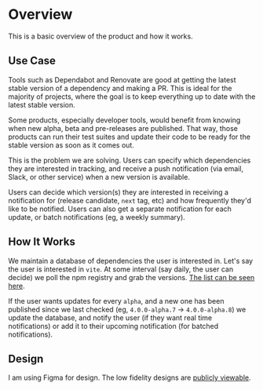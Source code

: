 # Overview

This is a basic overview of the product and how it works.

## Use Case

Tools such as Dependabot and Renovate are good at getting the latest stable version of a dependency and making a PR. This is ideal for the majority of projects, where the goal is to keep everything up to date with the latest stable version.

Some products, especially developer tools, would benefit from knowing when new alpha, beta and pre-releases are published. That way, those products can run their test suites and update their code to be ready for the stable version as soon as it comes out.

This is the problem we are solving. Users can specify which dependencies they are interested in tracking, and receive a push notification (via email, Slack, or other service) when a new version is available. 

Users can decide which version(s) they are interested in receiving a notification for (release candidate, `next` tag, etc) and how frequently they'd like to be notified. Users can also get a separate notification for each update, or batch notifications (eg, a weekly summary).

## How It Works

We maintain a database of dependencies the user is interested in. Let's say the user is interested in `vite`. At some interval (say daily, the user can decide) we poll the npm registry and grab the versions. [The list can be seen here](https://www.npmjs.com/package/vite?activeTab=versions).

If the user wants updates for every `alpha`, and a new one has been published since we last checked (eg, `4.0.0-alpha.7` -> `4.0.0-alpha.8`) we update the database, and notify the user (if they want real time notifications) or add it to their upcoming notification (for batched notifications).

## Design

I am using Figma for design. The low fidelity designs are [publicly viewable](https://www.figma.com/file/dmrXJfBYLahzOrl9lt3y3o/Dependency-Notifier-App?node-id=0%3A1&t=lGyDFDh5qEk4K2fC-1).